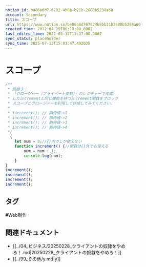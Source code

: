 ```yaml
---
notion_id: b486a6d7-6792-4b8b-b21b-2688b5298a60
account: Secondary
title: スコープ
url: https://www.notion.so/b486a6d767924b8bb21b2688b5298a60
created_time: 2022-04-29T06:19:00.000Z
last_edited_time: 2022-05-17T13:37:00.000Z
sync_status: placeholder
sync_time: 2025-07-12T15:01:47.492035
---
```

# スコープ

```javascript
/**
 * 問題３：
 * 「クロージャー（プライベート変数）」のレクチャーで作成
 * したincrementと同じ機能を持つincrement関数をブロック
 * スコープとクロージャーを利用して作成してみてください。
 *
 * increment(); // 期待値->1
 * increment(); // 期待値->2
 * increment(); // 期待値->3
 * increment(); // 期待値->4
 */
  {  
    let num = 0;//{}内でしか使えない
    function increment() {//関数は{}外でも使える
        num = num + 1;
        console.log(num);
    }
}
increment();
increment();
increment();
increment();
```

## タグ

#Web制作 

## 関連ドキュメント

- [[../04_ビジネス/20250228_クライアントの奴隷をやめろ！.md|20250228_クライアントの奴隷をやめろ！]]
- [[../99_その他/y.md|y]]
